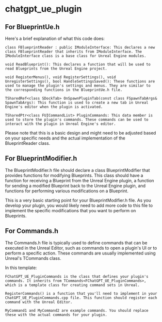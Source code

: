 # chatgpt_ue_plugin

## For BlueprintUe.h 
Here's a brief explanation of what this code does:

    class FBlueprintReader : public IModuleInterface: This declares a new class FBlueprintReader that inherits from IModuleInterface. The IModuleInterface class is a base class for Unreal Engine modules.

    void ReadBlueprint(): This declares a function that will be used to read Blueprints from the Unreal Engine project.

    void RegisterMenus(), void RegisterSettings(), void UnregisterSettings(), bool HandleSettingsSaved(): These functions are used to manage the plugin's settings and menus. They are similar to the corresponding functions in the BlueprintUe.h file.

    TSharedRef<class SDockTab> OnSpawnPluginTab(const class FSpawnTabArgs& SpawnTabArgs): This function is used to create a new tab in Unreal Engine's editor when the plugin is activated.

    TSharedPtr<class FUICommandList> PluginCommands: This data member is used to store the plugin's commands. These commands can be used to interact with the plugin in Unreal Engine's editor.

Please note that this is a basic design and might need to be adjusted based on your specific needs and the actual implementation of the BlueprintReader class.

## For BlueprintModifier.h

The BlueprintModifier.h file should declare a class BlueprintModifier that provides functions for modifying Blueprints. This class should have a function for receiving a Blueprint from the Unreal Engine plugin, a function for sending a modified Blueprint back to the Unreal Engine plugin, and functions for performing various modifications on a Blueprint.

This is a very basic starting point for your BlueprintModifier.h file. As you develop your plugin, you would likely need to add more code to this file to implement the specific modifications that you want to perform on Blueprints.

## For Commands.h
The Commands.h file is typically used to define commands that can be executed in the Unreal Editor, such as commands to open a plugin's UI or to perform a specific action. These commands are usually implemented using Unreal's TCommands class.

In this template:

    FChatGPT_UE_PluginCommands is the class that defines your plugin's commands. It inherits from TCommands<FChatGPT_UE_PluginCommands>, which is a template class for creating command sets in Unreal.

    RegisterCommands() is a function that you'll need to implement in your ChatGPT_UE_PluginCommands.cpp file. This function should register each command with the Unreal Editor.

    MyCommand1 and MyCommand2 are example commands. You should replace these with the actual commands for your plugin.
